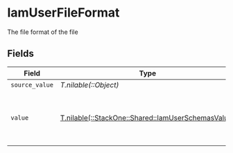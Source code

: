 # IamUserFileFormat

The file format of the file


## Fields

| Field                                                                                            | Type                                                                                             | Required                                                                                         | Description                                                                                      | Example                                                                                          |
| ------------------------------------------------------------------------------------------------ | ------------------------------------------------------------------------------------------------ | ------------------------------------------------------------------------------------------------ | ------------------------------------------------------------------------------------------------ | ------------------------------------------------------------------------------------------------ |
| `source_value`                                                                                   | *T.nilable(::Object)*                                                                            | :heavy_minus_sign:                                                                               | N/A                                                                                              | abc                                                                                              |
| `value`                                                                                          | [T.nilable(::StackOne::Shared::IamUserSchemasValue)](../../models/shared/iamuserschemasvalue.md) | :heavy_minus_sign:                                                                               | The file format of the file, expressed as a file extension                                       | pdf                                                                                              |